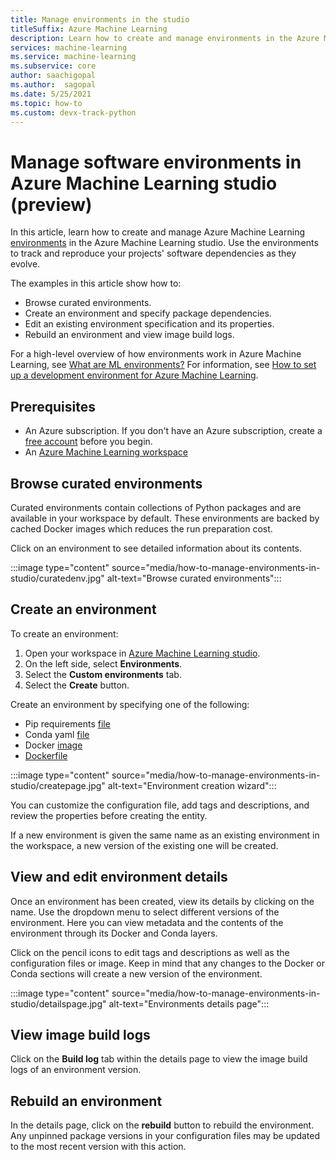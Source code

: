```yaml
---
title: Manage environments in the studio
titleSuffix: Azure Machine Learning
description: Learn how to create and manage environments in the Azure Machine Learning studio.
services: machine-learning
ms.service: machine-learning
ms.subservice: core
author: saachigopal
ms.author:  sagopal
ms.date: 5/25/2021
ms.topic: how-to
ms.custom: devx-track-python
---
```


# Manage software environments in Azure Machine Learning studio (preview)

In this article, learn how to create and manage Azure Machine Learning [environments](/python/api/azureml-core/azureml.core.environment.environment) in the Azure Machine Learning studio. Use the environments to track and reproduce your projects' software dependencies as they evolve.

The examples in this article show how to:

* Browse curated environments.
* Create an environment and specify package dependencies.
* Edit an existing environment specification and its properties.
* Rebuild an environment and view image build logs.

For a high-level overview of how environments work in Azure Machine Learning, see [What are ML environments?](concept-environments.md) For information, see [How to set up a development environment for Azure Machine Learning](how-to-configure-environment.md).

## Prerequisites

* An Azure subscription. If you don't have an Azure subscription, create a [free account](https://aka.ms/AMLFree) before you begin.
* An [Azure Machine Learning workspace](how-to-manage-workspace.md)

## Browse curated environments

Curated environments contain collections of Python packages and are available in your workspace by default. These environments are backed by cached Docker images which reduces the run preparation cost. 

Click on an environment to see detailed information about its contents.

:::image type="content" source="media/how-to-manage-environments-in-studio/curatedenv.jpg" alt-text="Browse curated environments":::

## Create an environment

To create an environment:
1. Open your workspace in [Azure Machine Learning studio](https://ml.azure.com).
1. On the left side, select **Environments**.
1. Select the **Custom environments** tab. 
1. Select the **Create** button. 

Create an environment by specifying one of the following:
* Pip requirements [file](https://pip.pypa.io/stable/cli/pip_install/#requirements-file-format)
* Conda yaml [file](https://conda.io/projects/conda/latest/user-guide/tasks/manage-environments.html#sharing-an-environment)
* Docker [image](https://hub.docker.com/search?q=&type=image)
* [Dockerfile](https://docs.docker.com/develop/develop-images/dockerfile_best-practices/)

:::image type="content" source="media/how-to-manage-environments-in-studio/createpage.jpg" alt-text="Environment creation wizard":::

You can customize the configuration file, add tags and descriptions, and review the properties before creating the entity. 

If a new environment is given the same name as an existing environment in the workspace, a new version of the existing one will be created.

## View and edit environment details

Once an environment has been created, view its details by clicking on the name. Use the dropdown menu to select different versions of the environment. Here you can view metadata and the contents of the environment through its Docker and Conda layers. 

Click on the pencil icons to edit tags and descriptions as well as the configuration files or image. Keep in mind that any changes to the Docker or Conda sections will create a new version of the environment. 

:::image type="content" source="media/how-to-manage-environments-in-studio/detailspage.jpg" alt-text="Environments details page":::

## View image build logs

Click on the **Build log** tab within the details page to view the image build logs of an environment version. 

## Rebuild an environment

In the details page, click on the **rebuild** button to rebuild the environment. Any unpinned package versions in your configuration files may be updated to the most recent version with this action. 
